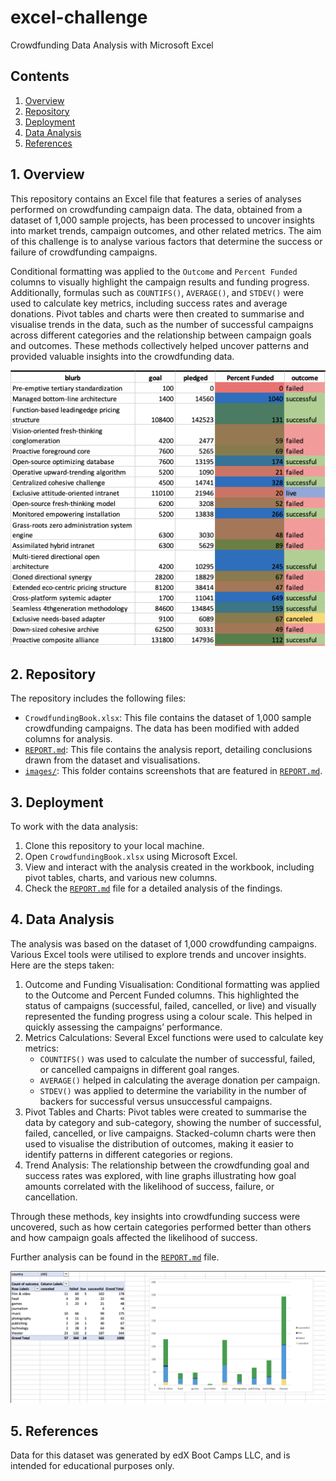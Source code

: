 # excel-challenge
Crowdfunding Data Analysis with Microsoft Excel

## Contents
1. [Overview](#1-overview)
2. [Repository](#2-repository)
3. [Deployment](#3-deployment)
4. [Data Analysis](#4-data-analysis)
5. [References](#5-references)


## 1. Overview

This repository contains an Excel file that features a series of analyses performed on crowdfunding campaign data. The data, obtained from a dataset of 1,000 sample projects, has been processed to uncover insights into market trends, campaign outcomes, and other related metrics. The aim of this challenge is to analyse various factors that determine the success or failure of crowdfunding campaigns.

Conditional formatting was applied to the `Outcome` and `Percent Funded` columns to visually highlight the campaign results and funding progress. Additionally, formulas such as `COUNTIFS()`, `AVERAGE()`, and `STDEV()` were used to calculate key metrics, including success rates and average donations. Pivot tables and charts were then created to summarise and visualise trends in the data, such as the number of successful campaigns across different categories and the relationship between campaign goals and outcomes. These methods collectively helped uncover patterns and provided valuable insights into the crowdfunding data.

![Conditional Formatting](images/conditional_formatting.png)

## 2. Repository

The repository includes the following files:
- `CrowdfundingBook.xlsx`: This file contains the dataset of 1,000 sample crowdfunding campaigns. The data has been modified with added columns for analysis.
- [`REPORT.md`](REPORT.md): This file contains the analysis report, detailing conclusions drawn from the dataset and visualisations.
- [`images/`](images): This folder contains screenshots that are featured in [`REPORT.md`](REPORT.md).

## 3. Deployment

To work with the data analysis:
1. Clone this repository to your local machine.
2. Open `CrowdfundingBook.xlsx` using Microsoft Excel.
3. View and interact with the analysis created in the workbook, including pivot tables, charts, and various new columns.
4. Check the [`REPORT.md`](REPORT.md) file for a detailed analysis of the findings.

## 4. Data Analysis

The analysis was based on the dataset of 1,000 crowdfunding campaigns. Various Excel tools were utilised to explore trends and uncover insights. Here are the steps taken:
1. Outcome and Funding Visualisation: Conditional formatting was applied to the Outcome and Percent Funded columns. This highlighted the status of campaigns (successful, failed, cancelled, or live) and visually represented the funding progress using a colour scale. This helped in quickly assessing the campaigns’ performance.
2. Metrics Calculations: Several Excel functions were used to calculate key metrics:
   - `COUNTIFS()` was used to calculate the number of successful, failed, or cancelled campaigns in different goal ranges.
   - `AVERAGE()` helped in calculating the average donation per campaign.
   - `STDEV()` was applied to determine the variability in the number of backers for successful versus unsuccessful campaigns.
3. Pivot Tables and Charts: Pivot tables were created to summarise the data by category and sub-category, showing the number of successful, failed, cancelled, or live campaigns. Stacked-column charts were then used to visualise the distribution of outcomes, making it easier to identify patterns in different categories or regions.
4. Trend Analysis: The relationship between the crowdfunding goal and success rates was explored, with line graphs illustrating how goal amounts correlated with the likelihood of success, failure, or cancellation.

Through these methods, key insights into crowdfunding success were uncovered, such as how certain categories performed better than others and how campaign goals affected the likelihood of success.

Further analysis can be found in the [`REPORT.md`](REPORT.md) file.

![Pivot Table](images/pivot_table.png)

## 5. References

Data for this dataset was generated by edX Boot Camps LLC, and is intended for educational purposes only.
